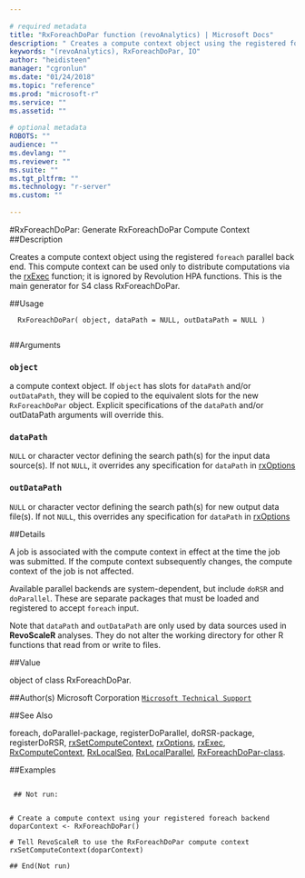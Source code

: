 ```yaml
--- 
 
# required metadata 
title: "RxForeachDoPar function (revoAnalytics) | Microsoft Docs" 
description: " Creates a compute context object using the registered foreach parallel back end. This compute context can be used only to distribute computations via the [rxExec](rxExec.md) function; it is ignored by Revolution HPA functions. This is the main generator for S4 class RxForeachDoPar. " 
keywords: "(revoAnalytics), RxForeachDoPar, IO" 
author: "heidisteen" 
manager: "cgronlun" 
ms.date: "01/24/2018" 
ms.topic: "reference" 
ms.prod: "microsoft-r" 
ms.service: "" 
ms.assetid: "" 
 
# optional metadata 
ROBOTS: "" 
audience: "" 
ms.devlang: "" 
ms.reviewer: "" 
ms.suite: "" 
ms.tgt_pltfrm: "" 
ms.technology: "r-server" 
ms.custom: "" 
 
--- 
```

 
 
 #RxForeachDoPar: Generate RxForeachDoPar Compute Context 
 ##Description
 
Creates a compute context object using the registered `foreach`
parallel back end. This compute context can be used only to distribute computations
via the [rxExec](rxExec.md) function; it is ignored by Revolution HPA functions.
This is the main generator for S4 class RxForeachDoPar.
 
 
 ##Usage

```   
  RxForeachDoPar( object, dataPath = NULL, outDataPath = NULL )
 
```
 
 
 ##Arguments

   
  
    
 ### `object`
 a compute context object. If `object` has slots for   `dataPath` and/or `outDataPath`, they will be copied to the  equivalent slots for the new `RxForeachDoPar` object. Explicit specifications  of the `dataPath` and/or outDataPath arguments will override this.   
  
   
    
 ### `dataPath`
 `NULL` or character vector defining the search path(s) for the input data source(s).  If not `NULL`, it overrides any specification for `dataPath` in [rxOptions](rxOptions.md) 
   
  
    
 ### `outDataPath`
 `NULL` or character vector defining the search path(s) for   new output data file(s).  If not `NULL`, this overrides any specification for `dataPath` in [rxOptions](rxOptions.md)  
   
 
 
 
 ##Details
 
A job is associated with the compute context in effect at the time the job
was submitted. If the compute context subsequently changes, the compute context of the
job is not affected.

Available parallel backends are system-dependent, but include `doRSR` and `doParallel`. 
These are separate packages that must be
loaded and registered to accept `foreach` input.

Note that `dataPath` and `outDataPath` are only used by
data sources used in **RevoScaleR** analyses. They do not alter the
working directory for other R functions that read from or write to files. 
 
 
 
 ##Value
 
object of class RxForeachDoPar.
 
 
 ##Author(s)
 Microsoft Corporation [`Microsoft Technical Support`](https://go.microsoft.com/fwlink/?LinkID=698556&clcid=0x409)
 
 
 ##See Also
 
foreach,
doParallel-package,
registerDoParallel,
doRSR-package,
registerDoRSR,
[rxSetComputeContext](rxSetComputeContext.md),
[rxOptions](rxOptions.md),
[rxExec](rxExec.md),
[RxComputeContext](RxComputeContext.md),
[RxLocalSeq](RxLocalSeq.md),
[RxLocalParallel](RxLocalParallel.md),
[RxForeachDoPar-class](RxForeachDoPar-class.md).
   
 
 ##Examples

 ```
   
  ## Not run:
 
  
# Create a compute context using your registered foreach backend
doparContext <- RxForeachDoPar()

# Tell RevoScaleR to use the RxForeachDoPar compute context
rxSetComputeContext(doparContext)

 ## End(Not run) 
  
 
```
 
 
 
